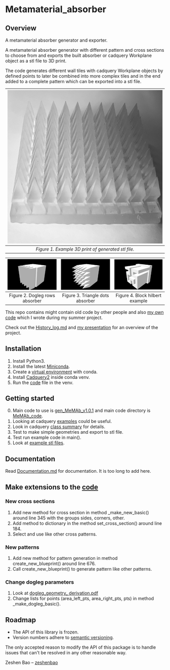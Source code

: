 # Metamaterial_absorber

## Overview

A metamaterial absorber generator and exporter.

A metamaterial absorber generator with different pattern and cross sections to choose from and exports the built absorber or cadquery Workplane object as a stl file to 3D print.

The code generates different wall tiles with cadquery Workplane objects by defined points to later be combined into more complex tiles and in the end added to a complete pattern which can be exported into a stl file.


|<img src="https://github.com/zeshenbao/Metamaterial_absorber/blob/main/im/dog_dots_im.jpg"  width="800"/>|
|:--:| 
| *Figure 1. Example 3D print of generated stl file.* |



| ![](https://github.com/zeshenbao/Metamaterial_absorber/blob/main/im/dog_rows_im.png)  | ![](https://github.com/zeshenbao/Metamaterial_absorber/blob/main/im/triangle_dot_im.png) | ![](https://github.com/zeshenbao/Metamaterial_absorber/blob/main/im/block_hilbert_im.png)|
|:---:|:---:|:---:|
|Figure 2. Dogleg rows absorber| Figure 3. Triangle dots absorber|Figure 4. Block hilbert example|



This repo contains might contain old code by other people and also [my own code](https://github.com/zeshenbao/Metamaterial_absorber/tree/main/current) which I wrote during my summer project.

Check out the [History_log.md](https://github.com/zeshenbao/Metamaterial_absorber/blob/main/History_log.md) and [my presentation](https://github.com/zeshenbao/Metamaterial_absorber/blob/main/Metamaterial_absorber_presentation_Zeshen_Bao.pdf) for an overview of the project.

## Installation
1. Install Python3.
2. Install the latest [Miniconda](https://docs.conda.io/en/latest/miniconda.html).
3. Create a [virtual environment](https://conda.io/projects/conda/en/latest/user-guide/tasks/manage-environments.html) with conda.
4. Install [Cadquery2](https://cadquery.readthedocs.io/en/latest/installation.html) inside conda venv.
5. Run the [code](https://github.com/zeshenbao/Metamaterial_absorber/blob/main/current/own_code/MeMAb_code/gen_MeMAb_v1.0.1.py) file in the venv.

## Getting started
0. Main code to use is [gen_MeMAb_v1.0.1](https://github.com/zeshenbao/Metamaterial_absorber/blob/main/current/MeMAb_code/gen_MeMAb_v1.0.1.py) and main code directory is [MeMAb_code](https://github.com/zeshenbao/Metamaterial_absorber/tree/main/current/MeMAb_code).
1. Looking at cadquery [examples](https://cadquery.readthedocs.io/en/latest/examples.html) could be useful.
2. Look in cadquery [class summary](https://cadquery.readthedocs.io/en/latest/classreference.html#cadquery.Workplane) for details.
3. Test to make simple geometries and export to stl file.
4. Test run example code in main().
5. Look at [example stl files](https://github.com/zeshenbao/Metamaterial_absorber/tree/main/current/MeMAb_code/example_stl_files).


## Documentation
Read [Documentation.md](https://github.com/zeshenbao/Metamaterial_absorber/blob/main/Documentation.md) for documentation. It is too long to add here.



## Make extensions to the [code](https://github.com/zeshenbao/Metamaterial_absorber/blob/main/current/own_code/MeMAb_code/gen_MeMAb_v1.0.0.py)

### New cross sections
1. Add new method for cross section in method _make_new_basic() around line 345 with the groups sides, corners, other.
2. Add method to dictionary in the method set_cross_section() around line 184. 
3. Select and use like other cross patterns.

### New patterns
1. Add new method for pattern generation in method create_new_blueprint() around line 676.
2. Call create_new_blueprint() to generate pattern like other patterns.

### Change dogleg parameters
1. Look at [dogleg_geometry_ derivation.pdf](https://github.com/zeshenbao/Metamaterial_absorber/blob/main/current/own_code/MeMAb_code/dogleg_geometry_%20derivation.pdf)
2. Change lists for points (area_left_pts, area_right_pts, pts) in method _make_dogleg_basic().

## Roadmap

* The API of this library is frozen.
* Version numbers adhere to [semantic versioning](http://semver.org/).

The only accepted reason to modify the API of this package
is to handle issues that can't be resolved in any other
reasonable way.

Zeshen Bao – [zeshenbao](https://github.com/zeshenbao)

